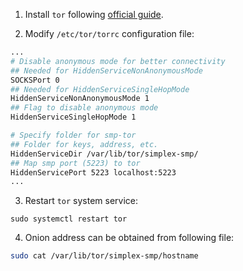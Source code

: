 1. Install `tor` following [official guide](https://community.torproject.org/onion-services/setup/install/).

2. Modify `/etc/tor/torrc` configuration file:

```sh
...
# Disable anonymous mode for better connectivity
## Needed for HiddenServiceNonAnonymousMode
SOCKSPort 0
## Needed for HiddenServiceSingleHopMode
HiddenServiceNonAnonymousMode 1
## Flag to disable anonymous mode
HiddenServiceSingleHopMode 1

# Specify folder for smp-tor
## Folder for keys, address, etc.
HiddenServiceDir /var/lib/tor/simplex-smp/
## Map smp port (5223) to tor
HiddenServicePort 5223 localhost:5223
...
```
3. Restart `tor` system service:
```
sudo systemctl restart tor
```

4. Onion address can be obtained from following file:
```sh
sudo cat /var/lib/tor/simplex-smp/hostname
```
